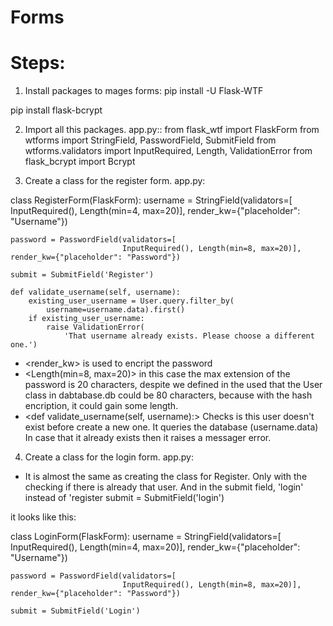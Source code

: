 # Forms
# Steps:
1. Install packages to mages forms: 
pip install -U Flask-WTF

pip install flask-bcrypt

2. Import all this packages. app.py::
from flask_wtf import FlaskForm
from wtforms import StringField, PasswordField, SubmitField
from wtforms.validators import InputRequired, Length, ValidationError
from flask_bcrypt import Bcrypt

3. Create a class for the register form. app.py:

class RegisterForm(FlaskForm):
    username = StringField(validators=[
                           InputRequired(), Length(min=4, max=20)], render_kw={"placeholder": "Username"})

    password = PasswordField(validators=[
                             InputRequired(), Length(min=8, max=20)], render_kw={"placeholder": "Password"})

    submit = SubmitField('Register')

    def validate_username(self, username):
        existing_user_username = User.query.filter_by(
            username=username.data).first()
        if existing_user_username:
            raise ValidationError(
                'That username already exists. Please choose a different one.')

* <render_kw> is used to encript the password
* <Length(min=8, max=20)> in this case the max extension of the password is 20 characters, despite we defined in the used that the User class in dabtabase.db could be 80 characters, because with the hash encription, it could gain some length.
* <def validate_username(self, username):> Checks is this user doesn't exist before create a new one.
It queries the database (username.data)
In case that it already exists then it raises a messager error.

4. Create a class for the login form. app.py:
* It is almost the same as creating the class for Register. Only with the checking if there is already that user. 
And in the submit field, 'login' instead of 'register
submit = SubmitField('login')

it looks like this:

class LoginForm(FlaskForm):
    username = StringField(validators=[
                           InputRequired(), Length(min=4, max=20)], render_kw={"placeholder": "Username"})

    password = PasswordField(validators=[
                             InputRequired(), Length(min=8, max=20)], render_kw={"placeholder": "Password"})

    submit = SubmitField('Login')